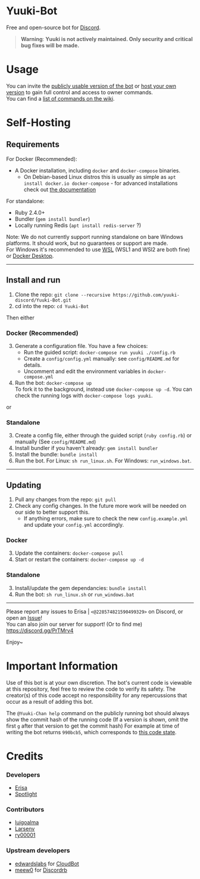 # Yuuki-Bot
Free and open-source bot for [Discord](https://discordapp.com).

> **Warning**: **Yuuki is not actively maintained. Only security and critical bug fixes will be made.**

# Usage
You can invite the [publicly usable version of the bot](https://erisa.link/yuukibot) or [host your own version](#self-hosting) to gain full control and access to owner commands.  
You can find a [list of commands on the wiki](https://github.com/Yuuki-Discord/Yuuki-Bot/wiki).

# Self-Hosting

## Requirements

For Docker (Recommended):
- A Docker installation, including `docker` and `docker-compose` binaries.
  - On Debian-based Linux distros this is usually as simple as `apt install docker.io docker-compose` - for advanced installations check out [the documentation](https://docs.docker.com/engine/install)

For standalone:
- Ruby 2.4.0+
- Bundler (`gem install bundler`)
- Locally running Redis (`apt install redis-server` ?)

Note: We do not currently support running standalone on bare Windows platforms. It should work, but no guarantees or support are made.  
For Windows it's recommended to use [WSL](https://docs.microsoft.com/en-us/windows/wsl/about) (WSL1 and WSl2 are both fine) or [Docker Desktop](https://docs.docker.com/docker-for-windows/install/).  


---
## Install and run
1. Clone the repo: `git clone --recursive https://github.com/yuuki-discord/Yuuki-Bot.git`
2. cd into the repo: `cd Yuuki-Bot`

Then either
### Docker (Recommended)
3. Generate a configuration file. You have a few choices:
    - Run the guided script: `docker-compose run yuuki ./config.rb`
    - Create a `config/config.yml` manually: see `config/README.md` for details.
    - Uncomment and edit the environment variables in `docker-compose.yml`
4. Run the bot: `docker-compose up`  
To fork it to the background, instead use `docker-compose up -d`. You can check the running logs with `docker-compose logs yuuki`.

or 
### Standalone
3. Create a config file, either through the guided script (`ruby config.rb`) or manually (See `config/README.md`)
4. Install bundler if you haven't already: `gem install bundler`
5. Install the bundle: `bundle install`
6. Run the bot. For Linux: `sh run_linux.sh`. For Windows: `run_windows.bat`.
---

## Updating
1. Pull any changes from the repo: `git pull`
2. Check any config changes. In the future more work will be needed on our side to better support this.  
    - If anything errors, make sure to check the new `config.example.yml` and update your `config.yml` accordingly.

### Docker
3. Update the containers: `docker-compose pull`
4. Start or restart the containers: `docker-compose up -d`

### Standalone
3. Install/update the gem dependancies: `bundle install`
4. Run the bot: `sh run_linux.sh` or `run_windows.bat`
---

Please report any issues to Erisa | `<@228574821590499329>` on Discord, or open an [Issue](https://github.com/yuuki-discord/Yuuki-Bot/issues)! <br />
You can also join our server for support! (Or to find me) https://discord.gg/PrTMrv4 <br />

Enjoy~  

# Important Information
Use of this bot is at your own discretion. The bot's current code is viewable at this repository, feel free to review the code to verify its safety.
The creator(s) of this code accept no responsibility for any repercussions that occur as a result of adding this bot.

The `@Yuuki-Chan help` command on the publicly running bot should always show the commit hash of the running code (If a version is shown, omit the first `g` after that version to get the commit hash) For example at time of writing the bot returns `990bcb5`, which corresponds to [this code state](https://github.com/Yuuki-Discord/Yuuki-Bot/tree/990bcb55b4a06049db59bb08f16ad582315979bc).

# Credits

### Developers
- [Erisa](https://github.com/Erisa)
- [Spotlight](https://github.com/spotlightishere)

### Contributors
- [luigoalma](https://github.com/luigoalma)
- [Larsenv](https://github.com/Larsenv)
- [ry00001](https://github.com/ry00001)

### Upstream developers
- [edwardslabs](https://github.com/edwardslabs) for [CloudBot](https://github.com/edwardslabs/CloudBot/)
- [meew0](https://github.com/meew0/) for [Discordrb](https://github.com/meew0/discordrb)
